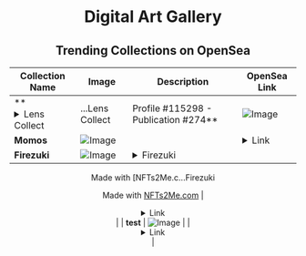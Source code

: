 <div align="center">

# Digital Art Gallery

## Trending Collections on OpenSea

| Collection Name                       | Image                                                                                     | Description                       | OpenSea Link                                                                                          |
|---------------------------------------|-------------------------------------------------------------------------------------------|-----------------------------------|--------------------------------------------------------------------------------------------------------|
| **<details><summary>Lens Collect | ...</summary>Lens Collect | Profile #115298 - Publication #274</details>** | ![Image](https://i.seadn.io/s/raw/files/b73f3581e4f276fd8aaa79fedec9d6b0.webp?w=500&auto=format?w=200&auto=format) |  | <details><summary>Link</summary>[Lens Collect | Profile #115298 - Publication #274](https://opensea.io/collection/lens-collect-profile-115298-publication-274)</details> |
| **Momos** | ![Image](https://i.seadn.io/s/raw/files/1971c07f233f7b6039f04e9bfcee6dc3.png?w=500&auto=format?w=200&auto=format) |  | <details><summary>Link</summary>[Momos](https://opensea.io/collection/momos-6)</details> |
| **Firezuki** | ![Image](https://i.seadn.io/s/raw/files/e4a127ff4acbc10e8eaf42123449071a.png?w=500&auto=format?w=200&auto=format) | <details><summary>Firezuki

Made with [NFTs2Me.c...</summary>Firezuki

Made with [NFTs2Me.com](https://nfts2me.com/)</details> | <details><summary>Link</summary>[Firezuki](https://opensea.io/collection/firezuki-1)</details> |
| **test** | ![Image](https://i.seadn.io/s/raw/files/d50fd33bc5da1751394101a8f705edbe.png?w=500&auto=format?w=200&auto=format) |  | <details><summary>Link</summary>[test](https://opensea.io/collection/test-7734)</details> |

</div>